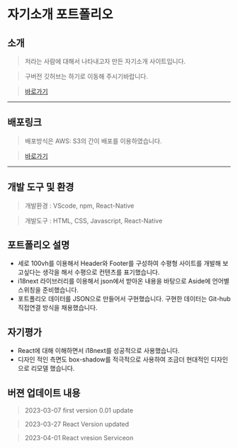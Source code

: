 # 자기소개 포트폴리오
## 소개
> 저라는 사람에 대해서 나타내고자 만든 자기소개 사이트입니다.

> 구버전 깃허브는 하기로 이동해 주시기바랍니다. 

> [바로가기](https://github.com/Eundoe/eundoe-reactprofile)

---
## 배포링크
> 배포방식은 AWS: S3의 간이 배포를 이용하였습니다.

> [바로가기](https://github.com/Eundoe/eundoe-myprofile/)

---
## 개발 도구 및 환경
> 개발환경 : VScode, npm, React-Native

> 개발도구 : HTML, CSS, Javascript, React-Native

## 포트폴리오 설명
* 세로 100vh를 이용해서 Header와 Footer를 구성하여 수평형 사이트를 개발해 보고싶다는 생각을 해서 수평으로 컨텐츠를 표기했습니다.
* i18next 라이브러리를 이용해서 json에서 받아온 내용을 바탕으로 Aside에 언어별 스위칭을 준비했습니다. 
* 포트폴리오 데이터를 JSON으로 만들어서 구현했습니다. 구현한 데이터는 Git-hub직접연결 방식을 채용했습니다.

## 자기평가 
* React에 대해 이해하면서 i18next를 성공적으로 사용했습니다. 
* 디자인 적인 측면도 box-shadow를 적극적으로 사용하여 조금더 현대적인 디자인으로 리모델 했습니다.

## 버젼 업데이트 내용
> 2023-03-07 first version 0.01 update

> 2023-03-27 React Version updated

> 2023-04-01 React vresion Serviceon
